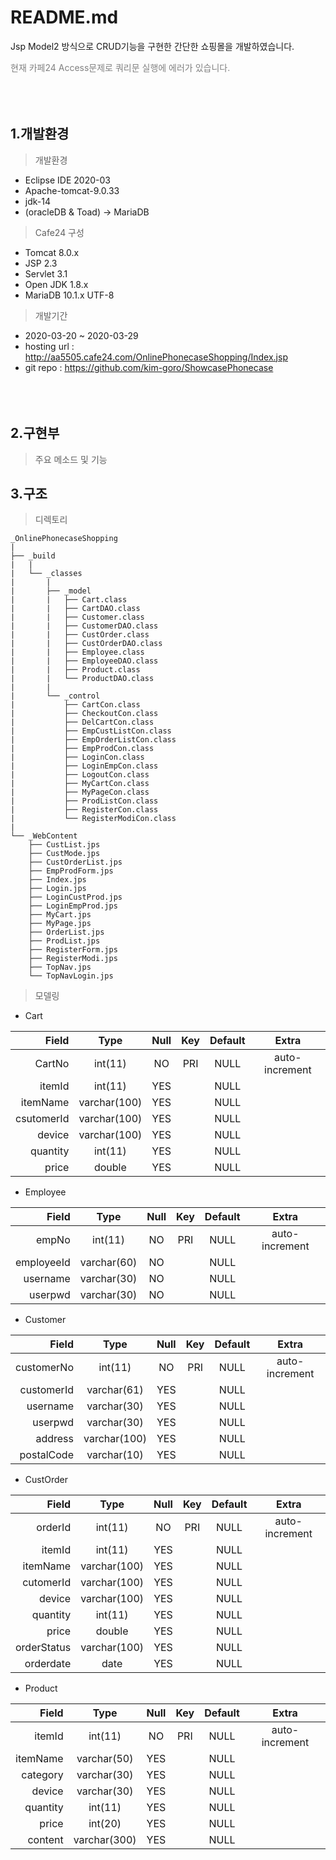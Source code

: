 # README.md
Jsp Model2 방식으로 CRUD기능을 구현한 간단한 쇼핑몰을 개발하였습니다.  
<div><span style="color:gray">현재 카페24 Access문제로 쿼리문 실행에 에러가 있습니다.</span></div>
<br><br><br>


## 1.개발환경
> 개발환경
* Eclipse IDE 2020-03
* Apache-tomcat-9.0.33
* jdk-14
* (oracleDB & Toad) -> MariaDB

> Cafe24 구성
* Tomcat 8.0.x
* JSP 2.3
* Servlet 3.1
* Open JDK 1.8.x
* MariaDB 10.1.x UTF-8

> 개발기간
* 2020-03-20 ~ 2020-03-29
* hosting url : http://aa5505.cafe24.com/OnlinePhonecaseShopping/Index.jsp
* git repo : https://github.com/kim-goro/ShowcasePhonecase    
<br><br><br>

## 2.구현부
> 주요 메소드 및 기능

## 3.구조
> 디렉토리
```
_OnlinePhonecaseShopping
|
├── _build
|   | 
|   └── _classes
|       | 
|       ├── _model
|       |   ├── Cart.class
|       |   ├── CartDAO.class
|       |   ├── Customer.class
|       |   ├── CustomerDAO.class
|       |   ├── CustOrder.class
|       |   ├── CustOrderDAO.class
|       |   ├── Employee.class
|       |   ├── EmployeeDAO.class 
|       |   ├── Product.class
|       |   └── ProductDAO.class
|       |
|       └── _control
|           ├── CartCon.class 
|           ├── CheckoutCon.class 
|           ├── DelCartCon.class
|           ├── EmpCustListCon.class
|           ├── EmpOrderListCon.class
|           ├── EmpProdCon.class 
|           ├── LoginCon.class
|           ├── LoginEmpCon.class 
|           ├── LogoutCon.class
|           ├── MyCartCon.class
|           ├── MyPageCon.class
|           ├── ProdListCon.class
|           ├── RegisterCon.class
|           └── RegisterModiCon.class
|
└── _WebContent
    ├── CustList.jps
    ├── CustMode.jps
    ├── CustOrderList.jps 
    ├── EmpProdForm.jps 
    ├── Index.jps
    ├── Login.jps
    ├── LoginCustProd.jps
    ├── LoginEmpProd.jps
    ├── MyCart.jps 
    ├── MyPage.jps 
    ├── OrderList.jps 
    ├── ProdList.jps 
    ├── RegisterForm.jps
    ├── RegisterModi.jps
    ├── TopNav.jps 
    └── TopNavLogin.jps
```

> 모델링
* Cart

| Field | Type | Null | Key | Default | Extra |
| ----: | :--: | :--: | :-: | :-----: | :---: |
| CartNo | int(11) | NO | PRI | NULL | auto-increment |
| itemId | int(11) | YES |    | NULL |    |
| itemName | varchar(100) | YES |    | NULL |    |
| csutomerId | varchar(100) | YES |    | NULL |    |
| device | varchar(100) | YES |    | NULL |    |
| quantity | int(11) | YES |    | NULL |    |
| price | double | YES |    | NULL |    |

* Employee

| Field | Type | Null | Key | Default | Extra |
| ----: | :--: | :--: | :-: | :-----: | :---: |
| empNo | int(11) | NO | PRI | NULL | auto-increment |
| employeeId | varchar(60) | NO |    | NULL |    |
| username | varchar(30) | NO |    | NULL |    |
| userpwd | varchar(30) | NO |    | NULL |    |

* Customer

| Field | Type | Null | Key | Default | Extra |
| ----: | :--: | :--: | :-: | :-----: | :---: |
| customerNo | int(11) | NO | PRI | NULL | auto-increment |
| customerId | varchar(61) | YES |    | NULL |    |
| username | varchar(30) | YES |    | NULL |    |
| userpwd | varchar(30) | YES |    | NULL |    |
| address | varchar(100) | YES |    | NULL |    |
| postalCode | varchar(10) | YES |    | NULL |    |

* CustOrder

| Field | Type | Null | Key | Default | Extra |
| ----: | :--: | :--: | :-: | :-----: | :---: |
| orderId | int(11) | NO | PRI | NULL | auto-increment |
| itemId | int(11) | YES |    | NULL |    |
| itemName | varchar(100) | YES |    | NULL |    |
| cutomerId | varchar(100) | YES |    | NULL |    |
| device | varchar(100) | YES |    | NULL |    |
| quantity | int(11) | YES |    | NULL |    |
| price | double | YES |    | NULL |    |
| orderStatus | varchar(100) | YES |    | NULL |    |
| orderdate | date | YES |    | NULL |    |

* Product

| Field | Type | Null | Key | Default | Extra |
| ----: | :--: | :--: | :-: | :-----: | :---: |
| itemId | int(11) | NO | PRI | NULL | auto-increment |
| itemName | varchar(50) | YES |    | NULL |    |
| category | varchar(30) | YES |    | NULL |    |
| device | varchar(30) | YES |    | NULL |    |
| quantity | int(11) | YES |    | NULL |    |
| price | int(20) | YES |    | NULL |    |
| content | varchar(300) | YES |    | NULL |    |
